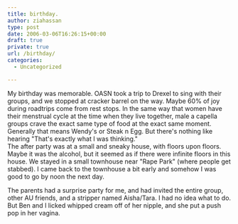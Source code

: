 ```yaml
---
title: birthday.
author: ziahassan
type: post
date: 2006-03-06T16:26:15+00:00
draft: true
private: true
url: /birthday/
categories:
  - Uncategorized

---
```

My birthday was memorable. OASN took a trip to Drexel to sing with their groups, and we stopped at cracker barrel on the way. Maybe 60% of joy during roadtrips come from rest stops. In the same way that women have their menstrual cycle at the time when they live together, male a capella groups crave the exact same type of food at the exact same moment. Generally that means Wendy's or Steak n Egg. But there's nothing like hearing "That's exactly what I was thinking."  
The after party was at a small and sneaky house, with floors upon floors. Maybe it was the alcohol, but it seemed as if there were infinite floors in this house. We stayed in a small townhouse near "Rape Park" (where people get stabbed). I came back to the townhouse a bit early and somehow I was good to go by noon the next day.

The parents had a surprise party for me, and had invited the entire group, other AU friends, and a stripper named Aisha/Tara. I had no idea what to do. But Ben and I licked whipped cream off of her nipple, and she put a push pop in her vagina.
